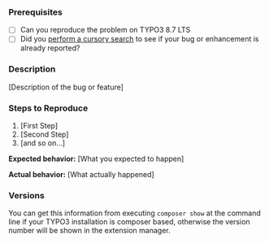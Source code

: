 ### Prerequisites

* [ ] Can you reproduce the problem on TYPO3 8.7 LTS
* [ ] Did you [perform a cursory search](https://github.com/issues?q=is%3Aissue+user%3Abenjaminkott+repo%3Abenjaminkott%2Fbootstrap_package) to see if your bug or enhancement is already reported?

### Description

[Description of the bug or feature]

### Steps to Reproduce

1. [First Step]
2. [Second Step]
3. [and so on...]

**Expected behavior:** [What you expected to happen]

**Actual behavior:** [What actually happened]

### Versions

You can get this information from executing `composer show` at the command line if your TYPO3 installation is composer based, otherwise the version number will be shown in the extension manager.
